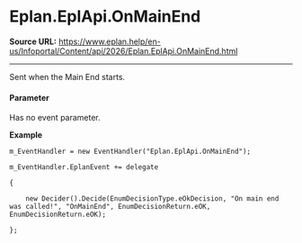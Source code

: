 # Eplan.EplApi.OnMainEnd

**Source URL:** https://www.eplan.help/en-us/Infoportal/Content/api/2026/Eplan.EplApi.OnMainEnd.html

---

Sent when the Main End starts.

#### **Parameter**

Has no event parameter.

**Example**

```
m_EventHandler = new EventHandler("Eplan.EplApi.OnMainEnd");
m_EventHandler.EplanEvent += delegate
{
    new Decider().Decide(EnumDecisionType.eOkDecision, "On main end was called!", "OnMainEnd", EnumDecisionReturn.eOK, EnumDecisionReturn.eOK);
};

```